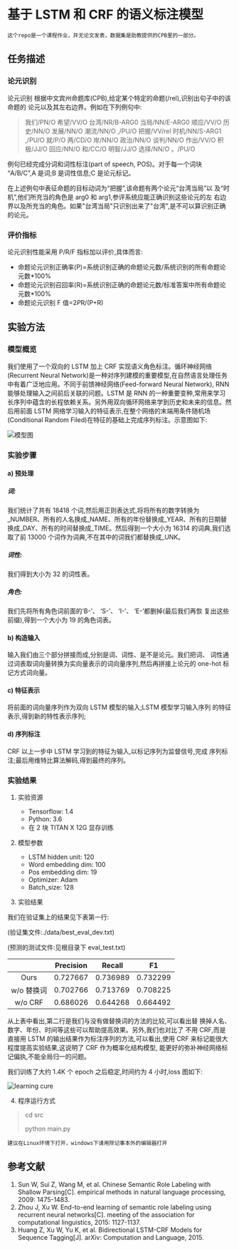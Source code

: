 # 基于 LSTM 和 CRF 的语义标注模型

```这个repo是一个课程作业，并无论文发表，数据集是助教提供的CPB里的一部分。```

## 任务描述

### 论元识别

论元识别
根据中文宾州命题库(CPB),给定某个特定的命题(/rel),识别出句子中的该命题的
论元以及其左右边界。例如在下列例句中:

> 我们/PN/O 希望/VV/O 台湾/NR/B-ARG0 当局/NN/E-ARG0 顺应/VV/O 历史/NN/O
发展/NN/O 潮流/NN/O ,/PU/O 把握/VV/rel 时机/NN/S-ARG1 ,/PU/O 就/P/O
两/CD/O 岸/NN/O 政治/NN/O 谈判/NN/O 作出/VV/O 积极/JJ/O 回应/NN/O 和/CC/O
明智/JJ/O 选择/NN/O 。/PU/O

例句已经完成分词和词性标注(part of speech, POS)。对于每一个词块
“A/B/C”,A 是词;B 是词性信息;C 是论元标记。

在上述例句中表征命题的目标动词为“把握”,该命题有两个论元“台湾当局”以
及“时机”,他们所充当的角色是 arg0 和 arg1,参评系统应能正确识别这些论元的左
右边界以及所充当的角色。如果"台湾当局"只识别出来了"台湾",是不可以算识别正确
的论元。

### 评价指标

论元识别性能采用 P/R/F 指标加以评价,具体而言:

* 命题论元识别正确率(P)=系统识别正确的命题论元数/系统识别的所有命题论元数*100%
* 命题论元识别召回率(R)=系统识别正确的命题论元数/标准答案中所有命题论元数*100%
* 命题论元识别 F 值=2*P*R/(P+R)

## 实验方法

### 模型概览

我们使用了一个双向的 LSTM 加上 CRF 实现语义角色标注。循环神经网络(Recurrent Neural Network)是一种对序列建模的重要模型,在自然语言处理任务中有着广泛地应用。不同于前馈神经网络(Feed-forward Neural Network), RNN 能够处理输入之间前后关联的问题。LSTM 是 RNN 的一种重要变种,常用来学习长序列中蕴含的长程依赖关系。另外用双向循环网络来学到历史和未来的信息。然后用前面 LSTM 网络学习输入的特征表示,在整个网络的末端用条件随机场(Conditional Random Filed)在特征的基础上完成序列标注。示意图如下:

![模型图](./pic/pic1.png "模型图")

### 实验步骤

#### a) 预处理
##### 词:
我们统计了共有 18418 个词,然后用正则表达式,将将所有的数字转换为_NUMBER、所有的人名换成_NAME、所有的年份替换成_YEAR、所有的日期替换成_DAY、所有的时间替换成_TIME。然后得到一个大小为 16314 的词典,我们选取了前 13000 个词作为词典,不在其中的词我们都替换成_UNK。

##### 词性:
我们得到大小为 32 的词性表。

##### 角色:
我们先将所有角色词前面的‘B-’、
‘S-’、
‘I-’、
‘E-’都删掉(最后我们再恢
复出这些前缀),得到一个大小为 19 的角色词表。


#### b) 构造输入
输入我们由三个部分拼接而成,分别是词、词性、是不是论元。我们把词、
词性通过词表取词向量转换为实向量表示的词向量序列,然后再拼接上论元的
one-hot 标记方式词向量。
#### c) 特征表示
将前面的词向量序列作为双向 LSTM 模型的输入;LSTM 模型学习输入序列
的特征表示,得到新的特性表示序列;

#### d) 序列标注
CRF 以上一步中 LSTM 学习到的特征为输入,以标记序列为监督信号,完成
序列标注;最后用维特比算法解码,得到最终的序列。

### 实验结果

1. 实验资源
    * Tensorflow: 1.4
    * Python: 3.6
    * 在 2 块 TITAN X 12G 显存训练

2. 模型参数
	* LSTM hidden unit: 120
	* Word embedding dim: 100
	* Pos embedding dim: 19
	* Optimizer: Adam
	* Batch_size: 128

3. 实验结果

我们在验证集上的结果见下表第一行:

(验证集文件:./data/best_eval_dev.txt)

(预测的测试文件:见根目录下 eval_test.txt)

|   | Precision | Recall | F1 |
| :----: | :----: | :----: | :----: |
| Ours | 0.727667 | 0.736989 | 0.732299 |
| w/o 替换词 | 0.702766 | 0.713769 | 0.708225 |
| w/o CRF | 0.686026 | 0.644268 | 0.664492 |

从上表中看出,第二行是我们与没有做替换词的方法的比较,可以看出替
换掉人名、数字、年份、时间等这些可以帮助提高效果。另外,我们也对比了
不用 CRF,而是直接用 LSTM 的输出结果作为标注序列的方法,可以看出,使用 CRF 来标记能很大程度提高实验结果,这说明了 CRF 作为概率化结构模型,
能更好的弥补神经网络标记偏执,不能全局归一的问题。

我们训练了大约 1.4K 个 epoch 之后稳定,时间约为 4 小时,loss 图如下:

![learning cure](./pic/pic2.png)




4. 程序运行方式

> cd src
> 
> python main.py

```建议在Linux环境下打开，windows下请用除记事本外的编辑器打开```




## 参考文献
1. Sun W, Sui Z, Wang M, et al. Chinese Semantic Role Labeling with Shallow
Parsing[C]. empirical methods in natural language processing, 2009: 1475-1483.
2. Zhou J, Xu W. End-to-end learning of semantic role labeling using recurrent
neural networks[C]. meeting of the association for computational linguistics,
2015: 1127-1137.
3. Huang Z, Xu W, Yu K, et al. Bidirectional LSTM-CRF Models for Sequence
Tagging[J]. arXiv: Computation and Language, 2015.





